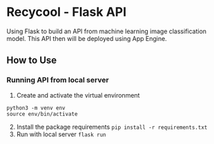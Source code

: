 # Recycool - Flask API
Using Flask to build an API from machine learning image classification model. This API then will be deployed using App Engine.

## How to Use
### Running API from local server
1. Create and activate the virtual environment
 ```
python3 -m venv env
source env/bin/activate
```
2. Install the package requirements
`pip install -r requirements.txt`
3. Run with local server
`flask run`

